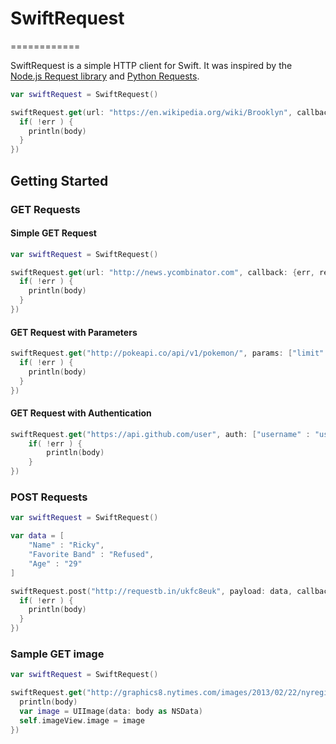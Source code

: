 # SwiftRequest
============

SwiftRequest is a simple HTTP client for Swift. It was inspired by the [Node.js Request library](https://github.com/mikeal/request) and [Python Requests](http://docs.python-requests.org/en/latest/).

```swift
var swiftRequest = SwiftRequest()

swiftRequest.get(url: "https://en.wikipedia.org/wiki/Brooklyn", callback: {err, response, body in
  if( !err ) {
    println(body)
  }
})
```

## Getting Started

### GET Requests

#### Simple GET Request
```swift
var swiftRequest = SwiftRequest()

swiftRequest.get(url: "http://news.ycombinator.com", callback: {err, response, body in
  if( !err ) { 
    println(body)
  }
})
```

#### GET Request with Parameters
```swift
swiftRequest.get("http://pokeapi.co/api/v1/pokemon/", params: ["limit":"5"], callback: {err, response, body in
  if( !err ) {
    println(body)
  }
})
```

#### GET Request with Authentication
```swift
swiftRequest.get("https://api.github.com/user", auth: ["username" : "user", "password" : "pass"],callback: {err, response, body in
    if( !err ) {
        println(body)
    }
})

```


### POST Requests
```swift
var swiftRequest = SwiftRequest()

var data = [
    "Name" : "Ricky",
    "Favorite Band" : "Refused",
    "Age" : "29"
]

swiftRequest.post("http://requestb.in/ukfc8euk", payload: data, callback: {err, response, body in
  if( !err ) {
    println(body)
  }
})
```

### Sample GET image
```swift
var swiftRequest = SwiftRequest()

swiftRequest.get("http://graphics8.nytimes.com/images/2013/02/22/nyregion/KENTILE-01/KENTILE-01-articleLarge.jpg", {err, response, body in
  println(body)
  var image = UIImage(data: body as NSData)
  self.imageView.image = image
})

```
